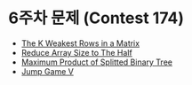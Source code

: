 # 6주차 문제 (Contest 174)

- [The K Weakest Rows in a Matrix](https://leetcode.com/contest/weekly-contest-174/problems/the-k-weakest-rows-in-a-matrix)
- [Reduce Array Size to The Half](https://leetcode.com/contest/weekly-contest-174/problems/reduce-array-size-to-the-half)
- [Maximum Product of Splitted Binary Tree](https://leetcode.com/contest/weekly-contest-174/problems/maximum-product-of-splitted-binary-tree)
- [Jump Game V](https://leetcode.com/contest/weekly-contest-174/problems/jump-game-v)
